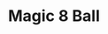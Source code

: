 ---
title: Magic 8 Ball
description: Themed magic 8 ball.
image: '/projects/magic-8-ball.png'
link: 'https://pawpals.pushed.nz/'
tech: [javascript, html, css]
---